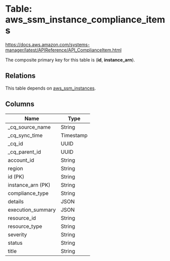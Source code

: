 # Table: aws_ssm_instance_compliance_items

https://docs.aws.amazon.com/systems-manager/latest/APIReference/API_ComplianceItem.html

The composite primary key for this table is (**id**, **instance_arn**).

## Relations

This table depends on [aws_ssm_instances](aws_ssm_instances).

## Columns

| Name          | Type          |
| ------------- | ------------- |
|_cq_source_name|String|
|_cq_sync_time|Timestamp|
|_cq_id|UUID|
|_cq_parent_id|UUID|
|account_id|String|
|region|String|
|id (PK)|String|
|instance_arn (PK)|String|
|compliance_type|String|
|details|JSON|
|execution_summary|JSON|
|resource_id|String|
|resource_type|String|
|severity|String|
|status|String|
|title|String|